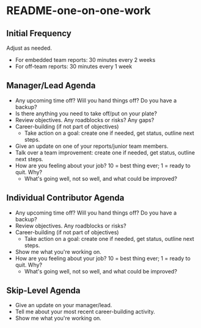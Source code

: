 # README-one-on-one-work

## Initial Frequency

Adjust as needed.

* For embedded team reports: 30 minutes every 2 weeks
* For off-team reports: 30 minutes every 1 week

## Manager/Lead Agenda

* Any upcoming time off? Will you hand things off? Do you have a backup?
* Is there anything you need to take off/put on your plate?
* Review objectives. Any roadblocks or risks? Any gaps?
* Career-building (if not part of objectives)
  * Take action on a goal: create one if needed, get status, outline next steps.
* Give an update on one of your reports/junior team members.
* Talk over a team improvement: create one if needed, get status, outline next steps.
* How are you feeling about your job? 10 = best thing ever; 1 = ready to quit. Why?
  * What's going well, not so well, and what could be improved?

## Individual Contributor Agenda

* Any upcoming time off? Will you hand things off? Do you have a backup?
* Review objectives. Any roadblocks or risks?
* Career-building (if not part of objectives)
  * Take action on a goal: create one if needed, get status, outline next steps.
* Show me what you're working on.
* How are you feeling about your job? 10 = best thing ever; 1 = ready to quit. Why?
  * What's going well, not so well, and what could be improved?

## Skip-Level Agenda

* Give an update on your manager/lead.
* Tell me about your most recent career-building activity.
* Show me what you're working on.
